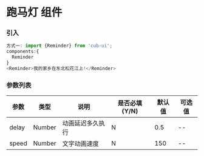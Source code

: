 # 跑马灯 组件
### 引入
``` javascript
方式一: import {Reminder} from 'cub-ui';
components:{
  Reminder
}
<Reminder>我的家乡在东北松花江上!</Reminder>
```

### 参数列表

|参数|类型|说明|是否必填(Y/N)|默认值|可选值|
|------|------|------|------|------|------|
|delay|Number|动画延迟多久执行|N|0.5|--|
|speed|Number|文字动画速度|N|150|--|
